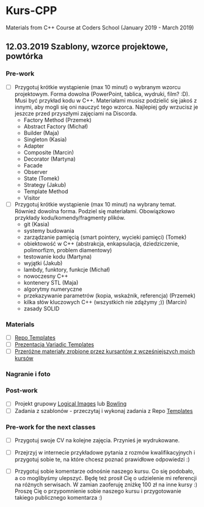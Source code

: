 # Kurs-CPP
Materials from C++ Course at Coders School (January 2019 - March 2019)

## 12.03.2019 Szablony, wzorce projektowe, powtórka

### Pre-work
- [ ] Przygotuj krótkie wystąpienie (max 10 minut) o wybranym wzorcu projektowym. Forma dowolna (PowerPoint, tablica, wydruki, film? :D). Musi być przykład kodu w C++. Materiałami musisz podzielić się jakoś z innymi, aby mogli się oni nauczyć tego wzorca. Najlepiej gdy wrzucisz je jeszcze przed przyszłymi zajęciami na Discorda.
  - Factory Method (Przemek)
  - Abstract Factory (Michał)
  - Builder (Maja)
  - Singleton (Kasia)
  - Adapter
  - Composite (Marcin)
  - Decorator (Martyna)
  - Facade
  - Observer
  - State (Tomek)
  - Strategy (Jakub)
  - Template Method
  - Visitor
- [ ] Przygotuj krótkie wystąpienie (max 10 minut) na wybrany temat. Również dowolna forma. Podziel się materiałami. Obowiązkowo przykłady kodu/komendy/fragmenty plików.
  - git (Kasia)
  - systemy budowania
  - zarządzanie pamięcią (smart pointery, wycieki pamięci) (Tomek)
  - obiektowość w C++ (abstrakcja, enkapsulacja, dziedziczenie, polimorfizm, problem diamentowy)
  - testowanie kodu (Martyna)
  - wyjątki (Jakub)
  - lambdy, funktory, funkcje (Michał)
  - nowoczesny C++
  - kontenery STL (Maja)
  - algorytmy numeryczne
  - przekazywanie parametrów (kopia, wskaźnik, referencja) (Przemek)
  - kilka słów kluczowych C++ (wszystkich nie zdążymy ;)) (Marcin)
  - zasady SOLID


### Materials
- [ ] [Repo Templates](https://github.com/LordLukin/templates)
- [ ] [Prezentacja Variadic Templates](variadic_templates.pdf)
- [ ] [Przeróżne materiały zrobione przez kursantów z wcześniejszych moich kursów](materialy_poprzednich_grup)

### Nagranie i foto


### Post-work
- [ ] Projekt grupowy [Logical Images](https://github.com/LordLukin/LogicalImages) lub [Bowling](https://github.com/LordLukin/Bowling)
- [ ] Zadania z szablonów - przeczytaj i wykonaj zadania z Repo [Templates](https://github.com/LordLukin/templates)

### Pre-work for the next classes
- [ ] Przygotuj swoje CV na kolejne zajęcia. Przynieś je wydrukowane.
- [ ] Przejrzyj w internecie przykładowe pytania z rozmów kwalifikacyjnych i przygotuj sobie te, na które chcesz poznać prawidłowe odpowiedzi :)
- [ ] Przygotuj sobie komentarze odnośnie naszego kursu. Co się podobało, a co moglibyśmy ulepszyć.
Będę też prosił Cię o udzielenie mi referencji na różnych serwisach. W zamian zaoferuję zniżkę 100 zł na inne kursy :)
Proszę Cię o przypomnienie sobie naszego kursu i przygotowanie takiego publicznego komentarza :)

